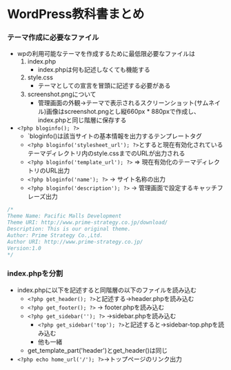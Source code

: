 ﻿# WordPress教科書まとめ

### テーマ作成に必要なファイル
- wpの利用可能なテーマを作成するために最低限必要なファイルは
	1. index.php
		- index.phpは何も記述しなくても機能する
	2. style.css
		- テーマとしての宣言を冒頭に記述する必要がある
	3. screenshot.pngについて
		- 管理画面の外観→テーマで表示されるスクリーンショット(サムネイル)画像はscreenshot.pngとし縦660px * 880pxで作成し、index.phpと同じ階層に保存する
- `<?php bloginfo(); ?>`
	- `bloginfo()は該当サイトの基本情報を出力するテンプレートタグ
	- `<?php bloginfo('stylesheet_url'); ?>`とすると現在有効化されているテーマディレクトリ内のstyle.cssまでのURLが出力される
	- `<?php bloginfo('template_url'); ?>` ⇒ 現在有効化のテーマディレクトリのURL出力
	- `<?php bloginfo('name'); ?>`  → サイト名称の出力
	- `<?php bloginfo('description'); ?>`  → 管理画面で設定するキャッチフレーズ出力

```css
/*
Theme Name: Pacific Malls Development
Theme URI: http://www.prime-strategy.co.jp/download/
Description: This is our original theme.
Author: Prime Strategy Co.,Ltd.
Author URI: http://www.prime-strategy.co.jp/
Version:1.0
*/
```

### index.phpを分割
- index.phpに以下を記述すると同階層の以下のファイルを読み込む
	- `<?php get_header(); ?>`と記述する→header.phpを読み込む
	- `<?php get_footer(); ?>` → footer.phpを読み込む
	- `<?php get_sidebar(''); ?>` →sidebar.phpを読み込む
		- `<?php get_sidebar('top'); ?>`と記述すると→sidebar-top.phpを読み込む
		- 他も一緒
	- get_template_part('header')とget_header()は同じ
- `<?php echo home_url('/'); ?>`→トップページのリンク出力